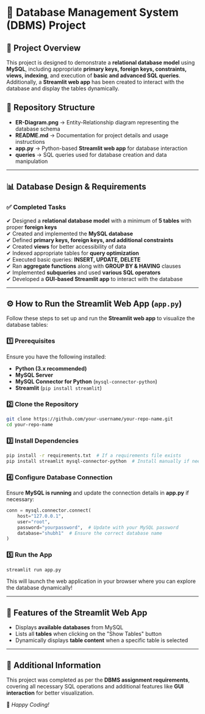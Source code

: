# 📌 Database Management System (DBMS) Project

## 📖 Project Overview
This project is designed to demonstrate a **relational database model** using **MySQL**, including appropriate **primary keys, foreign keys, constraints, views, indexing**, and execution of **basic and advanced SQL queries**. Additionally, a **Streamlit web app** has been created to interact with the database and display the tables dynamically.

## 📂 Repository Structure
- **ER-Diagram.png** → Entity-Relationship diagram representing the database schema
- **README.md** → Documentation for project details and usage instructions
- **app.py** → Python-based **Streamlit web app** for database interaction
- **queries** → SQL queries used for database creation and data manipulation

---

## 📊 Database Design & Requirements
### ✅ Completed Tasks
✔ Designed a **relational database model** with a minimum of **5 tables** with proper **foreign keys**  
✔ Created and implemented the **MySQL database**  
✔ Defined **primary keys, foreign keys, and additional constraints**  
✔ Created **views** for better accessibility of data  
✔ Indexed appropriate tables for **query optimization**  
✔ Executed basic queries: **INSERT, UPDATE, DELETE**  
✔ Ran **aggregate functions** along with **GROUP BY & HAVING** clauses  
✔ Implemented **subqueries** and used **various SQL operators**  
✔ Developed a **GUI-based Streamlit app** to interact with the database  

---

## ⚙ How to Run the Streamlit Web App (`app.py`)
Follow these steps to set up and run the **Streamlit web app** to visualize the database tables:

### 1️⃣ Prerequisites
Ensure you have the following installed:
- **Python (3.x recommended)**
- **MySQL Server**
- **MySQL Connector for Python** (`mysql-connector-python`)
- **Streamlit** (`pip install streamlit`)

### 2️⃣ Clone the Repository
```sh
git clone https://github.com/your-username/your-repo-name.git
cd your-repo-name
```

### 3️⃣ Install Dependencies
```sh
pip install -r requirements.txt  # If a requirements file exists
pip install streamlit mysql-connector-python  # Install manually if needed
```

### 4️⃣ Configure Database Connection
Ensure **MySQL is running** and update the connection details in **app.py** if necessary:
```python
conn = mysql.connector.connect(
    host="127.0.0.1",
    user="root",
    password="yourpassword",  # Update with your MySQL password
    database="shubh1"  # Ensure the correct database name
)
```

### 5️⃣ Run the App
```sh
streamlit run app.py
```
This will launch the web application in your browser where you can explore the database dynamically!

---

## 📌 Features of the Streamlit Web App
- Displays **available databases** from MySQL
- Lists all **tables** when clicking on the "Show Tables" button
- Dynamically displays **table content** when a specific table is selected

---

## 🎯 Additional Information
This project was completed as per the **DBMS assignment requirements**, covering all necessary SQL operations and additional features like **GUI interaction** for better visualization.

🚀 *Happy Coding!*


